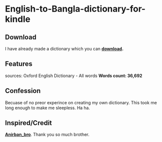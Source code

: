 # English-to-Bangla-dictionary-for-kindle

## Download
I have already made a dictionary which you can <b>[download](https://github.com/l1ackoder/English-to-Bangla-dictionary-for-kindle/raw/refs/heads/main/dictionary%20by%20l1ackoder.mobi).</b>

## Features
sources: Oxford English Dictionary - All words
<b>Words count: 36,692</b>


## Confession
Becuase of no preor experince on creating my own dictionary. This took me long enough to make me sleepless. Ha ha.

## Inspired/Credit 
<b>[Anirban_bro](https://github.com/anirban12d)</b>. Thank you so much brother.

